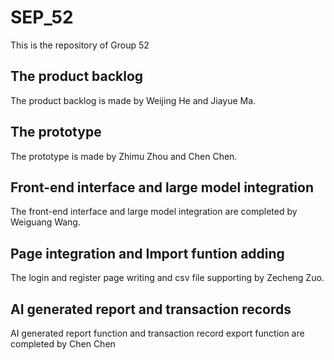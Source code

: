 
# SEP_52

This is the repository of Group 52

## The product backlog

The product backlog is made by Weijing He and Jiayue Ma.

## The prototype

The prototype is made by Zhimu Zhou and Chen Chen.

## Front-end interface and large model integration

The front-end interface and large model integration are completed by Weiguang Wang.

## Page integration and Import funtion adding

The login and register page writing and csv file supporting by Zecheng Zuo.

## AI generated report and transaction records

AI generated report function and transaction record export function are completed by Chen Chen